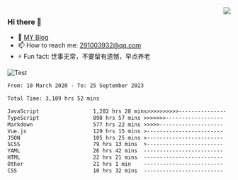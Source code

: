 <img align='right' src='https://github-readme-stats.vercel.app/api?username=niaogege&show_icons=true&theme=radical'/>

### Hi there 👋

- 🌱 [MY Blog](https://bythewayer.com/)
- 📫 How to reach me: 291003932@qq.com
- ⚡ Fun fact:  世事无常，不要留有遗憾，早点养老

![Test](https://github-readme-stats.vercel.app/api/top-langs/?username=niaogege&layout=compact)

<!--START_SECTION:waka-->

```txt
From: 10 March 2020 - To: 25 September 2023

Total Time: 3,109 hrs 52 mins

JavaScript                 1,202 hrs 28 mins>>>>>>>>>>---------------   38.67 %
TypeScript                 898 hrs 57 mins >>>>>>>------------------   28.91 %
Markdown                   577 hrs 22 mins >>>>>--------------------   18.57 %
Vue.js                     129 hrs 15 mins >------------------------   04.16 %
JSON                       105 hrs 25 mins >------------------------   03.39 %
SCSS                       79 hrs 13 mins  >------------------------   02.55 %
YAML                       26 hrs 42 mins  -------------------------   00.86 %
HTML                       22 hrs 21 mins  -------------------------   00.72 %
Other                      21 hrs 1 min    -------------------------   00.68 %
CSS                        10 hrs 32 mins  -------------------------   00.34 %
```

<!--END_SECTION:waka-->
